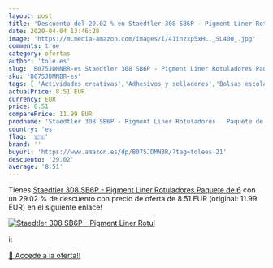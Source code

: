 ```yaml
---
layout: post
title: 'Descuento del 29.02 % en Staedtler 308 SB6P - Pigment Liner Rotul'
date: 2020-04-04 13:46:28
image: 'https://m.media-amazon.com/images/I/41inzxp5xHL._SL400_.jpg'
comments: true
category: ofertas
author: 'tole.es'
slug: 'B075JDMNBR-es Staedtler 308 SB6P - Pigment Liner Rotuladores Paquete de 6'
sku: 'B075JDMNBR-es'
tags: [ 'Actividades creativas','Adhesivos y selladores','Bolsas escolares','Bricolaje y herramientas','Cuchillos de cocina','Equipaje','Ferretería','Hogar y cocina','Juegos de cuchillos de cocina','Juguetes','Juguetes y juegos','Lápices de colores para niños','Material de escritura y dibujo para niños','Mochilas, estuches y sets escolares','Pegamentos instantáneos','Utensilios de cocina','rotuladores', ]
actualPrice: 8.51 EUR
currency: EUR
price: 8.51
comparePrice: 11.99 EUR
prodname: 'Staedtler 308 SB6P - Pigment Liner Rotuladores   Paquete de 6'
country: 'es'
flag: '🇪🇸'
brand: ''
buyurl: 'https://www.amazon.es/dp/B075JDMNBR/?tag=tolees-21'
descuento: '29.02'
average: '8.51'
---
```


Tienes [Staedtler 308 SB6P - Pigment Liner Rotuladores   Paquete de 6](https://www.amazon.es/dp/B075JDMNBR/?tag=tolees-21) con un 29.02 % de descuento con precio de oferta de 8.51 EUR (original: 11.99 EUR) en el siguiente enlace!

[![Staedtler 308 SB6P - Pigment Liner Rotul](https://m.media-amazon.com/images/I/41inzxp5xHL._SL400_.jpg)](https://www.amazon.es/dp/B075JDMNBR/?tag=tolees-21)

ℹ️:


[🛒 Accede a la oferta!!](https://www.amazon.es/dp/B075JDMNBR/?tag=tolees-21)
